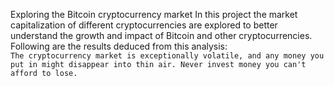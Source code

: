 Exploring the Bitcoin cryptocurrency market
In this project the market capitalization of different cryptocurrencies are explored to better understand the growth and impact of Bitcoin and other cryptocurrencies. Following are the results deduced from this analysis:  
	```The cryptocurrency market is exceptionally volatile, and any money you put in might disappear into thin air. Never invest money you can't afford to lose.```